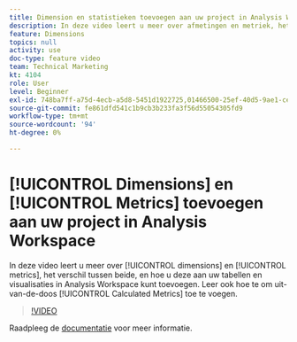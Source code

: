 ```yaml
---
title: Dimension en statistieken toevoegen aan uw project in Analysis Workspace
description: In deze video leert u meer over afmetingen en metriek, het verschil tussen de dimensies en metriek en hoe u deze kunt toevoegen aan uw tabellen en visualisaties in Analysis Workspace. Leer ook hoe te om uit-van-de-doos Berekende Metriek toe te voegen.
feature: Dimensions
topics: null
activity: use
doc-type: feature video
team: Technical Marketing
kt: 4104
role: User
level: Beginner
exl-id: 748ba7ff-a75d-4ecb-a5d8-5451d1922725,01466500-25ef-40d5-9ae1-ce1e0e92b0b5,01466500-25ef-40d5-9ae1-ce1e0e92b0b5,748ba7ff-a75d-4ecb-a5d8-5451d1922725
source-git-commit: fe861dfd541c1b9cb3b233fa3f56d55054305fd9
workflow-type: tm+mt
source-wordcount: '94'
ht-degree: 0%

---
```


# [!UICONTROL Dimensions] en [!UICONTROL Metrics] toevoegen aan uw project in Analysis Workspace

In deze video leert u meer over [!UICONTROL dimensions] en [!UICONTROL metrics], het verschil tussen beide, en hoe u deze aan uw tabellen en visualisaties in Analysis Workspace kunt toevoegen. Leer ook hoe te om uit-van-de-doos [!UICONTROL Calculated Metrics] toe te voegen.

>[!VIDEO](https://video.tv.adobe.com/v/30606/?quality=12)

Raadpleeg de [documentatie](https://experienceleague.adobe.com/docs/analytics/analyze/analysis-workspace/components/analysis-workspace-components.html) voor meer informatie.
